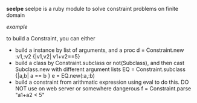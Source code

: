 **seelpe**
seelpe is a ruby module to solve constraint problems on finite domain

*example*

to build a Constraint, you can either
* build a instance by list of arguments, and a proc
    d = Constraint.new :v1,:v2 {|v1,v2| v1+v2==5}
* build a class by Constraint.subclass or not(Subclass), and then cast Subclass.new with different argument lists
    EQ = Constraint.subclass {|a,b| a == b }
    e = EQ.new(:a,:b)
* build a constraint from arithmatic expression
using eval to do this. DO NOT use on web server or somewhere dangerous
    f = Constraint.parse "a1+a2 < 5"

